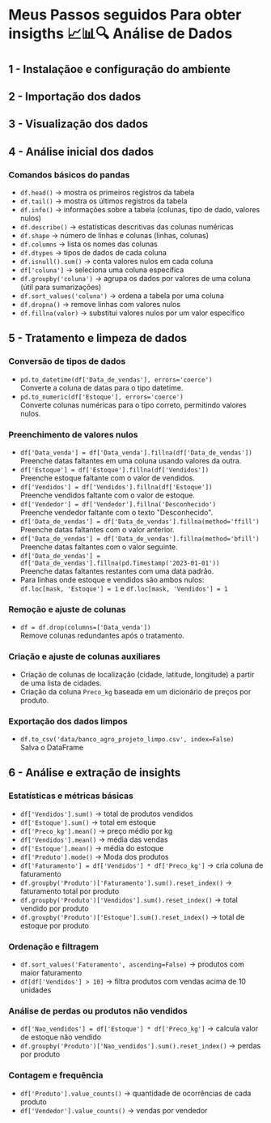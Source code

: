 #       Meus Passos seguidos Para obter insigths 📈📊🔍 Análise de Dados<br>

## 1 - Instalaçãoe e configuração do ambiente
## 2 - Importação dos dados
## 3 - Visualização dos dados
## 4 - Análise inicial dos dados
### Comandos básicos do pandas

- `df.head()` -> mostra os primeiros registros da tabela
- `df.tail()` -> mostra os últimos registros da tabela
- `df.info()` -> informações sobre a tabela (colunas, tipo de dado, valores nulos)
- `df.describe()` -> estatísticas descritivas das colunas numéricas
- `df.shape` -> número de linhas e colunas (linhas, colunas)
- `df.columns` -> lista os nomes das colunas
- `df.dtypes` -> tipos de dados de cada coluna
- `df.isnull().sum()` -> conta valores nulos em cada coluna
- `df['coluna']` -> seleciona uma coluna específica
- `df.groupby('coluna')` -> agrupa os dados por valores de uma coluna (útil para sumarizações)
- `df.sort_values('coluna')` -> ordena a tabela por uma coluna
- `df.dropna()` -> remove linhas com valores nulos
- `df.fillna(valor)` -> substitui valores nulos por um valor específico

## 5 - Tratamento e limpeza de dados

### Conversão de tipos de dados
- `pd.to_datetime(df['Data_de_vendas'], errors='coerce')`  
  Converte a coluna de datas para o tipo datetime.
- `pd.to_numeric(df['Estoque'], errors='coerce')`  
  Converte colunas numéricas para o tipo correto, permitindo valores nulos.

### Preenchimento de valores nulos
- `df['Data_venda'] = df['Data_venda'].fillna(df['Data_de_vendas'])`  
  Preenche datas faltantes em uma coluna usando valores da outra.
- `df['Estoque'] = df['Estoque'].fillna(df['Vendidos'])`  
  Preenche estoque faltante com o valor de vendidos.
- `df['Vendidos'] = df['Vendidos'].fillna(df['Estoque'])`  
  Preenche vendidos faltante com o valor de estoque.
- `df['Vendedor'] = df['Vendedor'].fillna('Desconhecido')`  
  Preenche vendedor faltante com o texto "Desconhecido".
- `df['Data_de_vendas'] = df['Data_de_vendas'].fillna(method='ffill')`  
  Preenche datas faltantes com o valor anterior.
- `df['Data_de_vendas'] = df['Data_de_vendas'].fillna(method='bfill')`  
  Preenche datas faltantes com o valor seguinte.
- `df['Data_de_vendas'] = df['Data_de_vendas'].fillna(pd.Timestamp('2023-01-01'))`  
  Preenche datas faltantes restantes com uma data padrão.
- Para linhas onde estoque e vendidos são ambos nulos:  
  `df.loc[mask, 'Estoque'] = 1` e `df.loc[mask, 'Vendidos'] = 1`

### Remoção e ajuste de colunas
- `df = df.drop(columns=['Data_venda'])`  
  Remove colunas redundantes após o tratamento.

### Criação e ajuste de colunas auxiliares
- Criação de colunas de localização (cidade, latitude, longitude) a partir de uma lista de cidades.
- Criação da coluna `Preco_kg` baseada em um dicionário de preços por produto.

### Exportação dos dados limpos
- `df.to_csv('data/banco_agro_projeto_limpo.csv', index=False)`  
  Salva o DataFrame

## 6 - Análise e extração de insights

### Estatísticas e métricas básicas
- `df['Vendidos'].sum()` → total de produtos vendidos  
- `df['Estoque'].sum()` → total em estoque  
- `df['Preco_kg'].mean()` → preço médio por kg  
- `df['Vendidos'].mean()` → média das vendas
- `df['Estoque'].mean()` → média do estoque 
- `df['Produto'].mode()` → Moda dos produtos
- `df['Faturamento'] = df['Vendidos'] * df['Preco_kg']` → cria coluna de faturamento  
- `df.groupby('Produto')['Faturamento'].sum().reset_index()` → faturamento total por produto  
- `df.groupby('Produto')['Vendidos'].sum().reset_index()` → total vendido por produto  
- `df.groupby('Produto')['Estoque'].sum().reset_index()` → total de estoque por produto  


### Ordenação e filtragem
- `df.sort_values('Faturamento', ascending=False)` → produtos com maior faturamento  
- `df[df['Vendidos'] > 10]` → filtra produtos com vendas acima de 10 unidades  

### Análise de perdas ou produtos não vendidos
- `df['Nao_vendidos'] = df['Estoque'] * df['Preco_kg']` → calcula valor de estoque não vendido  
- `df.groupby('Produto')['Nao_vendidos'].sum().reset_index()` → perdas por produto  

### Contagem e frequência
- `df['Produto'].value_counts()` → quantidade de ocorrências de cada produto  
- `df['Vendedor'].value_counts()` → vendas por vendedor  


